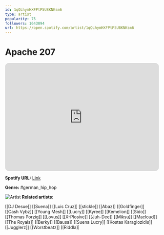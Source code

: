 ```yaml
---
id: 1qQLhymHXFPtP5U8KNKsm6
type: artist
popularity: 75
followers: 1643094
url: https://open.spotify.com/artist/1qQLhymHXFPtP5U8KNKsm6
---
```

# Apache 207

<iframe style="border-radius:12px" src="https://open.spotify.com/embed/artist/1qQLhymHXFPtP5U8KNKsm6" width="100%" height="352" frameBorder="0" allowfullscreen="" allow="autoplay; clipboard-write; encrypted-media; fullscreen; picture-in-picture" loading="lazy"></iframe>

**Spotify URL:** [Link](https://open.spotify.com/artist/1qQLhymHXFPtP5U8KNKsm6)

**Genre:**  #german_hip_hop

![Artist](https://i.scdn.co/image/ab6761610000e5ebda15d930c6fa42d2ca52a19e)
**Related artists:**

[[DJ Desue]]
[[Suena]]
[[Luis Cruz]]
[[stickle]]
[[Abaz]]
[[Goldfinger]]
[[Cash Vybz]]
[[Young Mesh]]
[[Lucry]]
[[Kyree]]
[[Kemelion]]
[[Sido]]
[[Thomas Porzig]]
[[Lovus]]
[[X-Plosive]]
[[Juh-Dee]]
[[Miksu]]
[[Macloud]]
[[The Royals]]
[[Berky]]
[[Bausa]]
[[Suena Lucry]]
[[Kostas Karagiozidis]]
[[Jugglerz]]
[[Worstbeatz]]
[[Riddla]]
